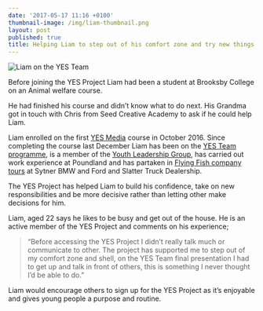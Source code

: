 ```yaml
---
date: '2017-05-17 11:16 +0100'
thumbnail-image: /img/liam-thumbnail.png
layout: post
published: true
title: Helping Liam to step out of his comfort zone and try new things
---
```

![Liam on the YES Team]({{site.baseurl}}/img/liam-fullsize-web.png)

Before joining the YES Project Liam had been a student at Brooksby College on an Animal welfare course.

He had finished his course and didn’t know what to do next.  His Grandma got in touch with Chris from Seed Creative Academy to ask if he could help Liam.

Liam enrolled on the first [YES Media](https://www.yesproject.org/what-you-can-do/experience-the-world-of-digital-media/) course in October 2016. Since completing the course last December Liam has been on the [YES Team programme](https://www.yesproject.org/what-you-can-do/get-motivated-to-succeed/), is a member of the [Youth Leadership Group](https://www.yesproject.org/what-you-can-do/lead-and-inspire-people-like-you/), has carried out work experience at Poundland and has partaken in [Flying Fish company tours](https://www.yesproject.org/what-you-can-do/explore-the-world-of-work/) at Sytner BMW and Ford and Slatter Truck Dealership.

The YES Project has helped Liam to build his confidence, take on new responsibilities and be more decisive rather than letting other make decisions for him.   

Liam, aged 22 says he likes to be busy and get out of the house. He is an active member of the YES Project and comments on his experience;

> “Before accessing the YES Project I didn’t really talk much or communicate to other.  The project has supported me to step out of my comfort zone and shell, on the YES Team final presentation I had to get up and talk in front of others, this is something I never thought I’d be able to do.”

Liam would encourage others to sign up for the YES Project as it’s enjoyable and gives young people a purpose and routine.
